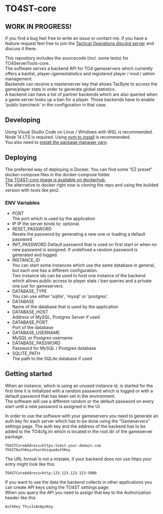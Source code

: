 # TO4ST-core
## WORK IN PROGRESS!
If you find a bug feel free to write an issue or contact me.
If you have a feature request feel free to join the [Tactical Operations discord server](https://discord.gg/TO4) and discuss it there.  

This repository includes the sourcecode (incl. some tests) for TO4ServerTools-core.  
The software serves a backend API for TO4 gameservers which currently offers a banlist, player-/gamestatistics and registered player / mod / admin management.   
Backends can receive a masterserver key that allows TacByte to access the game/player stats in order to generate global statistics.  
A backend can have a list of partner backends which are also queried when a game server looks up a ban for a player. Those backends have to enable 'public bancheck' in the configuration in that case.  

## Developing
Using Visual Studio Code on Linux / Windows with WSL is recommended.  
Node 14 LTS is required. Using [nvm to install](https://github.com/nvm-sh/nvm) is recommended.  
You also need to [install the package manager yarn](https://yarnpkg.com/getting-started/install).  

## Deploying
The preferred way of deploying is Docker. You can find some "EZ preset" docker-compose files in the docker-compose folder.  
[The TO4ST-core image is available on dockerhub.](https://hub.docker.com/r/th120/to4st-core)  
The alternative to docker right now is cloning the repo and using the builded version with tools like pm2.

### ENV Variables
- PORT  
The port which is used by the application
- IP 
IP the server binds to; optional.
- RESET_PASSWORD  
Resets the password by generating a new one or loading a default password
- INIT_PASSWORD
Default password that is used on first start or when no new password is assigned. If undefined a random password is generated and logged.
- INSTANCE_ID  
You can start some instances which use the same database in general, but each one has a different configuration.  
Two instance ids can be used to host one instance of the backend which allows public access to player stats / ban queries and a private one just for gameservers.
- DATABASE_TYPE  
You can use either 'sqlite', 'mysql' or 'postgres'. 
- DATABASE  
Name of the database that is used by the application
- DATABASE_HOST  
Address of MySQL, Postgres Server if used
- DATABASE_PORT  
Port of the database
- DATABASE_USERNAME  
MySQL or Postgres username
- DATABASE_PASSWORD  
Password for MySQL / Postgres database
- SQLITE_PATH  
The path to the SQLite database if used

## Getting started
When an instance, which is using an unused instance id, is started for the first time it is initialized with a random password which is logged or with a default password that has been set in the environment.  
The software will use a different random or the default password on every start until a new password is assigned in the UI.        

In order to use the software with your gameservers you need to generate an auth key for each server which has to be done using the "Gameservers" settings page. The auth key and the address of the backend has to be added to the TO4cfg.ini which is located in the root dir of the gameserver package.

```
TO4STCoreAddress=https:to4st.your-domain.com
TO4STAuthKey=YourUniqueAuthKey
```  
The URL format is not a mistake, if your backend does not use https your entry might look like this: 
```
TO4STCoreAddress=http:123.123.123.123:5000
```    
If you want to use the data the backend collects in other applications you can create API keys using the TO4ST settings page.  
When you query the API you need to assign that key to the Authorization header like this
```
AuthKey ThisIsAnApiKey
```    